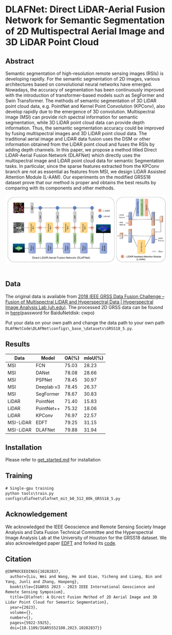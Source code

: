 # DLAFNet: Direct LiDAR-Aerial Fusion Network for Semantic Segmentation of 2D Multispectral Aerial Image and 3D LiDAR Point Cloud

## Abstract
Semantic segmentation of high-resolution remote sensing images (RSIs) is developing rapidly. For the semantic segmentation of 2D images, various architectures based on convolutional neural networks have emerged. Nowadays, the accuracy of segmentation has been continuously improved with the introduction of transformer-based models such as SegFormer and Swin Transformer. The methods of semantic segmentation of 3D LiDAR point cloud data, e.g. PointNet and Kernel Point Convolution (KPConv), also develop rapidly due to the emergence of 3D convolution. Multispectral image (MSI) can provide rich spectral information for semantic segmentation, while 3D LiDAR point cloud data can provide depth information. Thus, the semantic segmentation accuracy could be improved by fusing multispectral images and 3D LiDAR point cloud data. The traditional aerial image and LiDAR data fusion uses the DSM or other information obtained from the LiDAR point cloud and fuses the RSIs by adding depth channels. In this paper, we propose a method titled Direct LiDAR-Aerial Fusion Network (DLAFNet) which directly uses the multispectral image and LiDAR point cloud data for semantic Segmentation tasks. In particular, since the sparse features extracted from the KPConv branch are not as essential as features from MSI, we design LiDAR Assisted Attention Module (L-AAM). Our experiments on the modified GRSS18 dataset prove that our method is proper and obtains the best results by comparing with its components and other methods.   

<div align="center">
  <img src="resources/DLAFNet.png"/> 
</div>

## Data

The original data is available from [2018 IEEE GRSS Data Fusion Challenge – Fusion of Multispectral LiDAR and Hyperspectral Data | Hyperspectral Image Analysis Lab (uh.edu)](https://hyperspectral.ee.uh.edu/?page_id=1075). The processed 2D GRSS data can be fouond in [here](https://pan.baidu.com/s/1scYaRvgtW1fGXzZaG2aGyg?pwd=cwpo )(password for BaiduNetdisk: cwpo)

Put your data on your own path and change the data path to your own path `DLAFNetCode\DLAFNet\configs\_base_\datasets\GRSS18_5.py`.  

## Results

| Data      | Model      | OA(%) | mIoU(%) |
| --------- | ---------- | ----- | ------- |
| MSI       | FCN        | 75.03 | 28.23   |
| MSI       | DANet      | 78.08 | 28.66   |
| MSI       | PSPNet     | 78.45 | 30.97   |
| MSI       | Deeplab v3 | 78.45 | 26.37   |
| MSI       | SegFormer  | 78.67 | 30.83   |
| LiDAR     | PointNet   | 71.40 | 15.83   | 
| LiDAR     | PointNet++ | 75.32 | 18.06   |
| LiDAR     | KPConv     | 76.97 | 22.57   |
| MSI-LiDAR | EDFT       | 79.25 | 31.15   |
| MSI-LiDAR | DLAFNet    | 79.88 | 31.94   |



## Installation

Please refer to [get_started.md](docs/get_started.md) for installation


## Training

```shell
# Single-gpu training
python tools\train.py configs\dlafnet\dlafnet_mit_b0_512_80k_GRSS18_5.py
```

## Acknowledgement

We acknowledged the IEEE Geoscience and Remote Sensing Society Image Analysis and Data Fusion Technical Committee and the Hyperspectral Image Analysis Lab at the University of Houston for the GRSS18 dataset. We also acknowledged paper [EDFT](https://www.mdpi.com/2072-4292/14/5/1294) and forked its [code](https://github.com/h1063135843/EDFT). 

## Citation

```
@INPROCEEDINGS{10282837,
  author={Liu, Wei and Wang, He and Qiao, Yicheng and Liang, Bin and Yang, Junli and Zhang, Haopeng},
  booktitle={IGARSS 2023 - 2023 IEEE International Geoscience and Remote Sensing Symposium},  
  title={Dlafnet: A Direct Fusion Method of 2D Aerial Image and 3D Lidar Point Cloud for Semantic Segmentation}, 
  year={2023},
  volume={},
  number={},
  pages={5922-5925},
  doi={10.1109/IGARSS52108.2023.10282837}}
```


